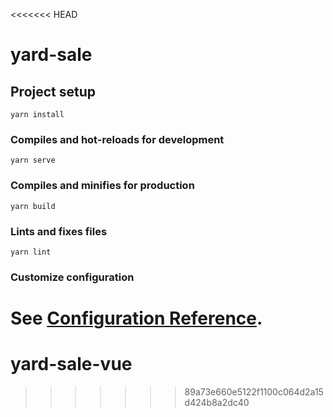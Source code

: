 <<<<<<< HEAD
# yard-sale

## Project setup
```
yarn install
```

### Compiles and hot-reloads for development
```
yarn serve
```

### Compiles and minifies for production
```
yarn build
```

### Lints and fixes files
```
yarn lint
```

### Customize configuration
See [Configuration Reference](https://cli.vuejs.org/config/).
=======
# yard-sale-vue
>>>>>>> 89a73e660e5122f1100c064d2a15d424b8a2dc40
